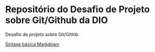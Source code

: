 # Repositório do Desafio de Projeto sobre Git/Github da DIO
Desafio de projeto sobre Git/Githib

[Sintaxe básica Markdown](https://markdown.net.br/sintaxe-basica/)
